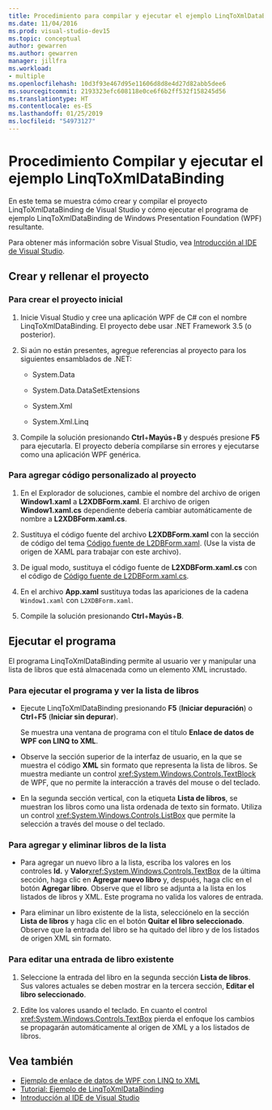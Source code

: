 ```yaml
---
title: Procedimiento para compilar y ejecutar el ejemplo LinqToXmlDataBinding
ms.date: 11/04/2016
ms.prod: visual-studio-dev15
ms.topic: conceptual
author: gewarren
ms.author: gewarren
manager: jillfra
ms.workload:
- multiple
ms.openlocfilehash: 10d3f93e467d95e11606d8d8e4d27d82abb5dee6
ms.sourcegitcommit: 2193323efc608118e0ce6f6b2ff532f158245d56
ms.translationtype: HT
ms.contentlocale: es-ES
ms.lasthandoff: 01/25/2019
ms.locfileid: "54973127"
---
```

# <a name="how-to-build-and-run-the-linqtoxmldatabinding-example"></a>Procedimiento Compilar y ejecutar el ejemplo LinqToXmlDataBinding

En este tema se muestra cómo crear y compilar el proyecto LinqToXmlDataBinding de Visual Studio  y cómo ejecutar el programa de ejemplo LinqToXmlDataBinding de Windows Presentation Foundation (WPF) resultante.

Para obtener más información sobre Visual Studio, vea [Introducción al IDE de Visual Studio](../get-started/visual-studio-ide.md).

## <a name="create-and-populate-the-project"></a>Crear y rellenar el proyecto

### <a name="to-create-the-starting-project"></a>Para crear el proyecto inicial

1. Inicie Visual Studio y cree una aplicación WPF de C# con el nombre LinqToXmlDataBinding. El proyecto debe usar .NET Framework 3.5 (o posterior).

1. Si aún no están presentes, agregue referencias al proyecto para los siguientes ensamblados de .NET:

    - System.Data

    - System.Data.DataSetExtensions

    - System.Xml

    - System.Xml.Linq

1. Compile la solución presionando **Ctrl**+**Mayús**+**B** y después presione **F5** para ejecutarla. El proyecto debería compilarse sin errores y ejecutarse como una aplicación WPF genérica.

### <a name="to-add-custom-code-to-the-project"></a>Para agregar código personalizado al proyecto

1. En el Explorador de soluciones, cambie el nombre del archivo de origen **Window1.xaml** a **L2XDBForm.xaml**. El archivo de origen **Window1.xaml.cs** dependiente debería cambiar automáticamente de nombre a **L2XDBForm.xaml.cs**.

1. Sustituya el código fuente del archivo **L2XDBForm.xaml** con la sección de código del tema [Código fuente de L2DBForm.xaml](../designers/l2dbform-xaml-source-code.md). (Use la vista de origen de XAML para trabajar con este archivo).

1. De igual modo, sustituya el código fuente de **L2XDBForm.xaml.cs** con el código de [Código fuente de L2DBForm.xaml.cs](../designers/l2dbform-xaml-cs-source-code.md).

1. En el archivo **App.xaml** sustituya todas las apariciones de la cadena `Window1.xaml` con `L2XDBForm.xaml`.

1. Compile la solución presionando **Ctrl**+**Mayús**+**B**.

## <a name="run-the-program"></a>Ejecutar el programa

El programa LinqToXmlDataBinding permite al usuario ver y manipular una lista de libros que está almacenada como un elemento XML incrustado.

### <a name="to-run-the-program-and-view-the-book-list"></a>Para ejecutar el programa y ver la lista de libros

- Ejecute LinqToXmlDataBinding presionando **F5** (**Iniciar depuración**) o **Ctrl**+**F5** (**Iniciar sin depurar**).

   Se muestra una ventana de programa con el título **Enlace de datos de WPF con LINQ to XML**.

- Observe la sección superior de la interfaz de usuario, en la que se muestra el código **XML** sin formato que representa la lista de libros. Se muestra mediante un control <xref:System.Windows.Controls.TextBlock> de WPF, que no permite la interacción a través del mouse o del teclado.

- En la segunda sección vertical, con la etiqueta **Lista de libros**, se muestran los libros como una lista ordenada de texto sin formato. Utiliza un control <xref:System.Windows.Controls.ListBox> que permite la selección a través del mouse o del teclado.

### <a name="to-add-and-delete-books-from-the-list"></a>Para agregar y eliminar libros de la lista

- Para agregar un nuevo libro a la lista, escriba los valores en los controles **Id.** y **Valor**<xref:System.Windows.Controls.TextBox> de la última sección, haga clic en **Agregar nuevo libro** y, después, haga clic en el botón **Agregar libro**. Observe que el libro se adjunta a la lista en los listados de libros y XML. Este programa no valida los valores de entrada.

- Para eliminar un libro existente de la lista, selecciónelo en la sección **Lista de libros** y haga clic en el botón **Quitar el libro seleccionado**. Observe que la entrada del libro se ha quitado del libro y de los listados de origen XML sin formato.

### <a name="to-edit-an-existing-book-entry"></a>Para editar una entrada de libro existente

1. Seleccione la entrada del libro en la segunda sección **Lista de libros**. Sus valores actuales se deben mostrar en la tercera sección, **Editar el libro seleccionado**.

1. Edite los valores usando el teclado. En cuanto el control <xref:System.Windows.Controls.TextBox> pierda el enfoque los cambios se propagarán automáticamente al origen de XML y a los listados de libros.

## <a name="see-also"></a>Vea también

- [Ejemplo de enlace de datos de WPF con LINQ to XML](../designers/wpf-data-binding-using-linq-to-xml-example.md)
- [Tutorial: Ejemplo de LinqToXmlDataBinding](../designers/walkthrough-linqtoxmldatabinding-example.md)
- [Introducción al IDE de Visual Studio](../get-started/visual-studio-ide.md)